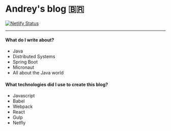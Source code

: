 # Andrey's blog 🇧🇷

[![Netlify Status](https://api.netlify.com/api/v1/badges/de349968-57c4-475b-b91c-25cccb35147b/deploy-status)](https://app.netlify.com/sites/agfranca/deploys)

---

#### What do I write about?

- Java
- Distributed Systems
- Spring Boot
- Micronaut
- All about the Java world

#### What technologies did I use to create this blog?

- Javascript
- Babel
- Webpack
- React
- Gulp
- Netfly
